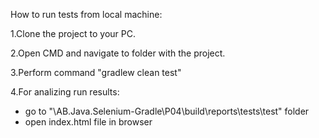 How to run tests from local machine:

1.Clone the project to your PC.

2.Open CMD and navigate to folder with the project.

3.Perform command "gradlew clean test"

4.For analizing run results:
- go to "\AB.Java.Selenium-Gradle\P04\build\reports\tests\test" folder
- open index.html file in browser
